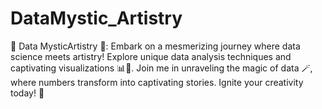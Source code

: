 # DataMystic_Artistry
🔮 Data MysticArtistry 🎨: Embark on a mesmerizing journey where data science meets artistry! Explore unique data analysis techniques and captivating visualizations 📊🎨. Join me in unraveling the magic of data 🪄, where numbers transform into captivating stories. Ignite your creativity today! 🚀 
